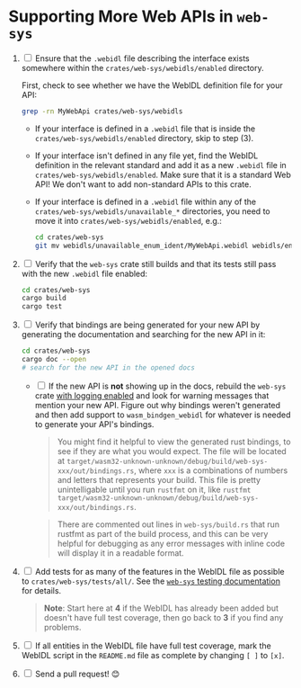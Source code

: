 # Supporting More Web APIs in `web-sys`

1. <input type="checkbox"/> Ensure that the `.webidl` file describing the
   interface exists somewhere within the `crates/web-sys/webidls/enabled`
   directory.

   First, check to see whether we have the WebIDL definition file for
   your API:

   ```sh
   grep -rn MyWebApi crates/web-sys/webidls
   ```

   * If your interface is defined in a `.webidl` file that is inside the
     `crates/web-sys/webidls/enabled` directory, skip to step (3).

   * If your interface isn't defined in any file yet, find the WebIDL definition
     in the relevant standard and add it as a new `.webidl` file in
     `crates/web-sys/webidls/enabled`. Make sure that it is a standard Web API!
     We don't want to add non-standard APIs to this crate.

   * If your interface is defined in a `.webidl` file within any of the
     `crates/web-sys/webidls/unavailable_*` directories, you need to move it into
     `crates/web-sys/webidls/enabled`, e.g.:

     ```sh
     cd crates/web-sys
     git mv webidls/unavailable_enum_ident/MyWebApi.webidl webidls/enabled/MyWebApi.webidl
     ```

2. <input type="checkbox"/> Verify that the `web-sys` crate still builds and
   that its tests still pass with the new `.webidl` file enabled:

   ```sh
   cd crates/web-sys
   cargo build
   cargo test
   ```

3. <input type="checkbox"/> Verify that bindings are being generated for your new
   API by generating the documentation and searching for the new API in it:

   ```sh
   cd crates/web-sys
   cargo doc --open
   # search for the new API in the opened docs
   ```

   * <input type="checkbox"/> If the new API is **not** showing up in the docs,
     rebuild the `web-sys` crate [with logging enabled](logging.html)
     and look for warning messages that mention your new API. Figure out why
     bindings weren't generated and then add support to `wasm_bindgen_webidl` for
     whatever is needed to generate your API's bindings.

     > You might find it helpful to view the generated rust bindings, to see if
     > they are what you would expect. The file will be located at
     > `target/wasm32-unknown-unknown/debug/build/web-sys-xxx/out/bindings.rs`,
     > where `xxx` is a combinations of numbers and letters that represents your
     > build. This file is pretty unintelligable until you run `rustfmt` on it, like
     > `rustfmt target/wasm32-unknown-unknown/debug/build/web-sys-xxx/out/bindings.rs`.

     > There are commented out lines in `web-sys/build.rs` that run rustfmt as part of
     > the build process, and this can be very helpful for debugging as any error
     > messages with inline code will display it in a readable format.

4. <input type="checkbox"/> Add tests for as many of the features in the WebIDL file
    as possible to `crates/web-sys/tests/all/`. See the
    [`web-sys` testing documentation](testing.html) for details.

    > __Note__: Start here at __4__ if the WebIDL has already been added but doesn't have 
    > full test coverage, then go back to __3__ if you find any problems.

5. <input type="checkbox"/> If all entities in the WebIDL file have full test coverage,
    mark the WebIDL script in the `README.md` file as complete by changing `[ ]` to `[x]`.

6. <input type="checkbox"/> Send a pull request! 😊
